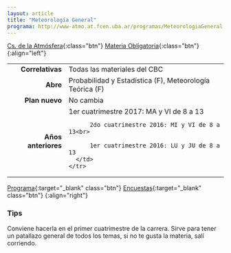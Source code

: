 ```yaml
---
layout: article
title: "Meteorología General"
programa: http://www-atmo.at.fcen.uba.ar/programas/MeteorologiaGeneral.pdf
---
```


[Cs. de la Atmósfera](/mapa-at/){:class="btn"}  [Materia Obligatoria](/obligatorias-at/){:class="btn"}
{:align="left"}

<table>
  <tbody>
    <tr>
      <td style="text-align: right"><strong>Correlativas</strong></td>
      <td>Todas las materiales del CBC</td>
    </tr>
    <tr>
      <td style="text-align: right"><strong>Abre</strong></td>
      <td>Probabilidad y Estadística (F), Meteorología Teórica (F)</td>
    </tr>
    <tr>
      <td style="text-align: right"><strong>Plan nuevo</strong></td>
      <td>No cambia</td>
    </tr>
    <tr>
      <td style="text-align: right"><strong>Años anteriores</strong></td>
      <td>
          1er cuatrimestre 2017: MA y VI de 8 a 13<br>

          2do cuatrimestre 2016: MI y VI de 8 a 13<br>
          
          1er cuatrimestre 2016: LU y JU de 8 a 13
      </td>
    </tr>
  </tbody>
</table>


[Programa](http://www-atmo.at.fcen.uba.ar/programas/MeteorologiaGeneral.pdf){:target="_blank" class="btn"}  [Encuestas](http://encuestas_finales.exactas.uba.ar/mat/m15124.html){:target="_blank" class="btn"}
{:align="right"}

### Tips

Conviene hacerla en el primer cuatrimestre de la carrera. Sirve para tener un patallazo general de todos los temas, si no te gusta la materia, salí corriendo.
